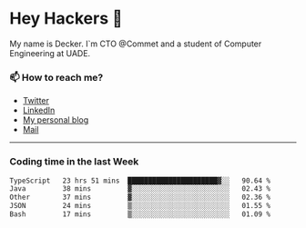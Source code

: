 # Hey Hackers 👋

My name is Decker. I`m CTO @Commet and a student of Computer Engineering at UADE.

### 📫 How to reach me?
- [Twitter](https://x.com/0xDecker) 
- [LinkedIn](https://www.linkedin.com/in/decker-urbano/) 
- [My personal blog](http://decker.sh) 
- [Mail](mailto:me@decker.sh)

---

### Coding time in the last Week

<!--START_SECTION:waka-->

```txt
TypeScript   23 hrs 51 mins  ██████████████████████▓░░   90.64 %
Java         38 mins         ▓░░░░░░░░░░░░░░░░░░░░░░░░   02.43 %
Other        37 mins         ▓░░░░░░░░░░░░░░░░░░░░░░░░   02.36 %
JSON         24 mins         ▒░░░░░░░░░░░░░░░░░░░░░░░░   01.55 %
Bash         17 mins         ▒░░░░░░░░░░░░░░░░░░░░░░░░   01.09 %
```

<!--END_SECTION:waka-->
